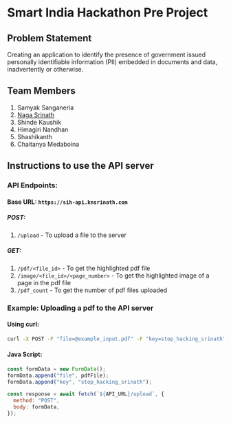 # Smart India Hackathon Pre Project

## Problem Statement
Creating an application to identify the presence of government issued personally identifiable information (PII) embedded in documents and data, inadvertently or otherwise.

## Team Members
1. Samyak Sanganeria
2. [Naga Srinath](https://knsrinath.com)
3. Shinde Kaushik
4. Himagiri Nandhan
5. Shashikanth
6. Chaitanya Medaboina

## Instructions to use the API server

### API Endpoints:

#### Base URL: `https://sih-api.knsrinath.com`

##### POST:

1. `/upload` - To upload a file to the server

##### GET:

1. `/pdf/<file_id>` - To get the highlighted pdf file
2. `/image/<file_id>/<page_number>` - To get the highlighted image of a page in the pdf file
3. `/pdf_count` - To get the number of pdf files uploaded

### Example: Uploading a pdf to the API server

#### Using curl:

```bash
curl -X POST -F "file=@example_input.pdf" -F "key=stop_hacking_srinath" https://sih-api.knsrinath.com/upload
```

#### Java Script:

```javascript
const formData = new FormData();
formData.append("file", pdfFile);
formData.append("key", "stop_hacking_srinath");

const response = await fetch(`${API_URL}/upload`, {
  method: "POST",
  body: formData,
});
```
